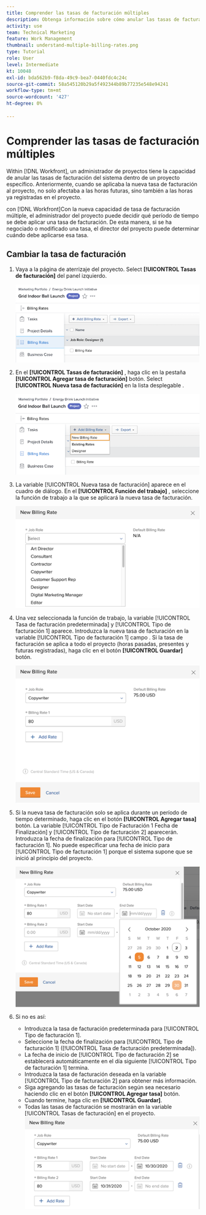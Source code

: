 ```yaml
---
title: Comprender las tasas de facturación múltiples
description: Obtenga información sobre cómo anular las tasas de facturación del sistema en un proyecto.
activity: use
team: Technical Marketing
feature: Work Management
thumbnail: understand-multiple-billing-rates.png
type: Tutorial
role: User
level: Intermediate
kt: 10048
exl-id: bda562b9-f8da-49c9-bea7-0440fdc4c24c
source-git-commit: 58a545120b29a5f492344b89b77235e548e94241
workflow-type: tm+mt
source-wordcount: '427'
ht-degree: 0%

---
```


# Comprender las tasas de facturación múltiples

Within [!DNL Workfront], un administrador de proyectos tiene la capacidad de anular las tasas de facturación del sistema dentro de un proyecto específico. Anteriormente, cuando se aplicaba la nueva tasa de facturación al proyecto, no solo afectaba a las horas futuras, sino también a las horas ya registradas en el proyecto.

con [!DNL Workfront]Con la nueva capacidad de tasa de facturación múltiple, el administrador del proyecto puede decidir qué período de tiempo se debe aplicar una tasa de facturación. De esta manera, si se ha negociado o modificado una tasa, el director del proyecto puede determinar cuándo debe aplicarse esa tasa.

## Cambiar la tasa de facturación

1. Vaya a la página de aterrizaje del proyecto. Select **[!UICONTROL Tasas de facturación]** del panel izquierdo.

   ![Una imagen de selección [!UICONTROL Tasas de facturación] en [!DNL Workfront]](assets/project-finances-1.png)

1. En el **[!UICONTROL Tasas de facturación]** , haga clic en la pestaña **[!UICONTROL Agregar tasa de facturación]** botón. Select **[!UICONTROL Nueva tasa de facturación]** en la lista desplegable .

   ![Una imagen de selección [!UICONTROL Nueva tasa de facturación] en [!DNL Workfront]](assets/project-finances-2.png)

1. La variable [!UICONTROL Nueva tasa de facturación] aparece en el cuadro de diálogo. En el **[!UICONTROL Función del trabajo]** , seleccione la función de trabajo a la que se aplicará la nueva tasa de facturación.

   ![Una imagen de la selección de funciones de trabajo en una nueva tasa de facturación en [!DNL Workfront]](assets/project-finances-3.png)

1. Una vez seleccionada la función de trabajo, la variable [!UICONTROL Tasa de facturación predeterminada] y [!UICONTROL Tipo de facturación 1] aparece. Introduzca la nueva tasa de facturación en la variable [!UICONTROL Tipo de facturación 1] campo . Si la tasa de facturación se aplica a todo el proyecto (horas pasadas, presentes y futuras registradas), haga clic en el botón **[!UICONTROL Guardar]** botón.

   ![Una imagen de cómo guardar una nueva tasa de facturación que se aplica a todo el proyecto en [!DNL Workfront]](assets/project-finances-5.png)

1. Si la nueva tasa de facturación solo se aplica durante un período de tiempo determinado, haga clic en el botón **[!UICONTROL Agregar tasa]** botón. La variable [!UICONTROL Tipo de Facturación 1 Fecha de Finalización] y [!UICONTROL Tipo de facturación 2] aparecerán. Introduzca la fecha de finalización para [!UICONTROL Tipo de facturación 1]. No puede especificar una fecha de inicio para [!UICONTROL Tipo de facturación 1] porque el sistema supone que se inició al principio del proyecto.

   ![Una imagen de la creación de una nueva tasa de facturación que se aplica a un periodo determinado, comenzando al principio del proyecto en [!DNL Workfront]](assets/project-finances-6.png)

1. Si no es así:

   * Introduzca la tasa de facturación predeterminada para [!UICONTROL Tipo de facturación 1].
   * Seleccione la fecha de finalización para [!UICONTROL Tipo de facturación 1] ([!UICONTROL Tasa de facturación predeterminada]).
   * La fecha de inicio de [!UICONTROL Tipo de facturación 2] se establecerá automáticamente en el día siguiente [!UICONTROL Tipo de facturación 1] termina.
   * Introduzca la tasa de facturación deseada en la variable [!UICONTROL Tipo de facturación 2] para obtener más información.
   * Siga agregando las tasas de facturación según sea necesario haciendo clic en el botón **[!UICONTROL Agregar tasa]** botón.
   * Cuando termine, haga clic en **[!UICONTROL Guardar]**.
   * Todas las tasas de facturación se mostrarán en la variable [!UICONTROL Tasas de facturación] en el proyecto.
   ![Una imagen de la creación de nuevas tasas de facturación que se aplican a los diferentes períodos de tiempo en [!DNL Workfront]](assets/project-finances-7.png)
